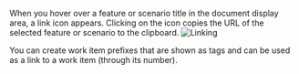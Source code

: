 When you hover over a feature or scenario title in the document display area, a link icon appears. Clicking on the icon copies the URL of the selected feature or scenario to the clipboard.
![Linking](http://www.specflow.org/screenshots/link_icon.png)

You can create work item prefixes that are shown as tags and can be used as a link to a work item (through its number).